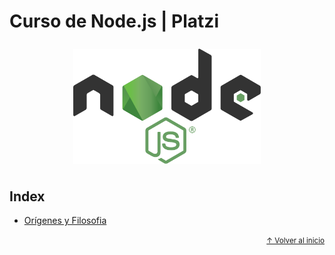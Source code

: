 # Curso de Node.js | Platzi

<div align="center" style="padding: 8px 0">
  <img src="./md/node.svg" alt="node.js" width="300">
</div>

## Index
- [Orígenes y Filosofia](#orígenes-y-filosofia)

<div align="right">
  <small><a href="#index">↑ Volver al inicio</a></small>
</div>